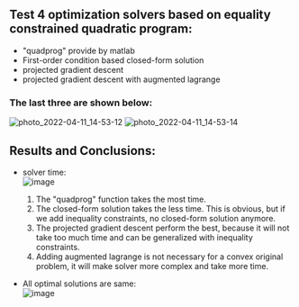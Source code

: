 ## Test 4 optimization solvers based on equality constrained quadratic program:
- "quadprog" provide by matlab
- First-order condition based closed-form solution
- projected gradient descent
- projected gradient descent with augmented lagrange <br>
### The last three are shown below:
![photo_2022-04-11_14-53-12](https://user-images.githubusercontent.com/36635562/162809556-0ad73c02-3fd2-419b-ac75-726213454634.jpg)
![photo_2022-04-11_14-53-14](https://user-images.githubusercontent.com/36635562/162810140-8ab14d26-6453-4671-9876-29dfdbca8cfa.jpg)


## Results and Conclusions:
- solver time: <br>
![image](https://user-images.githubusercontent.com/36635562/162810297-6c4deae8-bfca-48a8-8d66-99c12dfc4969.png) <br>
  1. The "quadprog" function takes the most time.
  2. The closed-form solution takes the less time. This is obvious, but if we add inequality constraints, no closed-form solution anymore.
  3. The projected gradient descent perform the best, because it will not take too much time and can be generalized with inequality constraints.
  4. Adding augmented lagrange is not necessary for a convex original problem, it will make solver more complex and take more time.

- All optimal solutions are same: <br>
![image](https://user-images.githubusercontent.com/36635562/162811024-72b9f6bd-ffe9-46ad-be11-5be44095a084.png)

